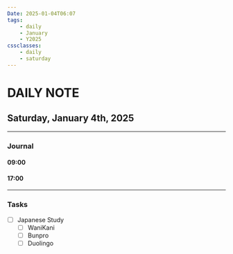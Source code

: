 ```yaml
---
Date: 2025-01-04T06:07
tags:
    - daily
    - January
    - Y2025
cssclasses:
    - daily
    - saturday
---
```

# DAILY NOTE
## Saturday, January 4th, 2025
***
### Journal

#### 09:00

#### 17:00

***
### Tasks
- [ ] Japanese Study
    - [ ] WaniKani
    - [ ] Bunpro
    - [ ] Duolingo
